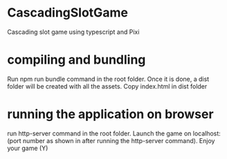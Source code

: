 # CascadingSlotGame
Cascading slot game using typescript and Pixi

# compiling and bundling
Run npm run bundle command in the root folder.
Once it is done, a dist folder will be created with all the assets.
Copy index.html in dist folder

# running the application on browser
run http-server command in the root folder.
Launch the game on localhost:(port number as shown in after running the http-server command).
Enjoy your game
(Y)
